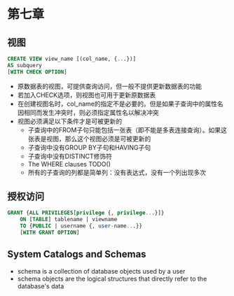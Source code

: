 # 第七章
## 视图
```sql
CREATE VIEW view_name [(col_name, {...})]
AS subquery
[WITH CHECK OPTION]
```
+ 原数据表的视图，可提供查询访问，但一般不提供更新数据表的功能
+ 若加入CHECK选项，则视图也可用于更新原数据表
+ 在创建视图名时，col_name的指定不是必要的。但是如果子查询中的属性名因相同而发生冲突时，则必须指定属性名以解决冲突
+ 视图必须满足以下条件才是可被更新的
  + 子查询中的FROM子句只能包括一张表（即不能是多表连接查询）。如果这张表是视图，那么这个视图必须是可被更新的
  + 子查询中没有GROUP BY子句和HAVING子句
  + 子查询中没有DISTINCT修饰符
  + The WHERE clauses TODO()
  + 所有的子查询的列都是简单列：没有表达式，没有一个列出现多次


## 授权访问
```sql
GRANT {ALL PRIVILEGES[privilege {, privilege...}]}
    ON [TABLE] tablename | viewname
    TO {PUBLIC | username {, user-name...}}
    [WITH GRANT OPTION]
```

## System Catalogs and Schemas
+ schema is a collection of database objects used by a user
+ schema objects are the logical structures that directly refer to the database's data
